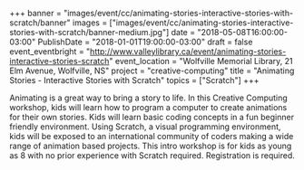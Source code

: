 +++
banner = "images/event/cc/animating-stories-interactive-stories-with-scratch/banner"
images = ["images/event/cc/animating-stories-interactive-stories-with-scratch/banner-medium.jpg"]
date = "2018-05-08T16:00:00-03:00"
PublishDate = "2018-01-01T19:00:00-03:00"
draft = false
event_eventbright = "http://www.valleylibrary.ca/event/animating-stories-interactive-stories-scratch"
event_location = "Wolfville Memorial Library, 21 Elm Avenue, Wolfville, NS"
project = "creative-computing"
title = "Animating Stories - Interactive Stories with Scratch"
topics = ["Scratch"]
+++

Animating is a great way to bring a story to life. In this Creative Computing workshop, kids will learn how to program a computer to create animations for their own stories. Kids will learn basic coding concepts in a fun beginner friendly environment. Using Scratch, a visual programming environment, kids will be exposed to an international community of coders making a wide range of animation based projects. This intro workshop is for kids as young as 8 with no prior experience with Scratch required. Registration is required.